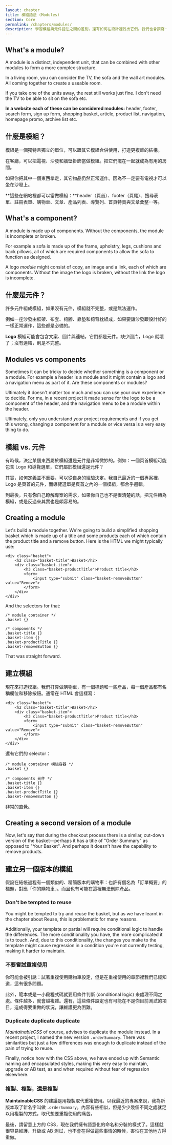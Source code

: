 ```yaml
---
layout: chapter
title: 模組語法 (Modules)
section: Core
permalink: /chapters/modules/
description: 學習模組與元件語法之間的差別，還有如何在設計裡找出它們。我們也會撰寫一些示範程式碼。
---
```


## What's a module?

A module is a distinct, independent unit, that can be combined with other modules to form a more complex structure.

In a living room, you can consider the TV, the sofa and the wall art modules. All coming together to create a useable room.

If you take one of the units away, the rest still works just fine. I don't need the TV to be able to sit on the sofa etc.

**In a website each of these can be considered modules:** header, footer, search form, sign up form, shopping basket, article, product list, navigation, homepage promo, archive list etc.

## 什麼是模組？

模組是一個獨特且獨立的單位，可以跟其它模組合併使用，打造更複雜的結構。

在客廳，可以把電視、沙發和牆壁掛飾當做模組。把它們擺在一起就成為有用的房間。

如果你把其中一個東西拿走，其它物品仍然正常運作。因為不一定要有電視才可以坐在沙發上。

**這些在網站裡都可以當做模組：**header（頁首）、footer（頁尾）、搜尋表單、註冊表單、購物車、文章、產品列表、導覽列、首頁特賣與文章彙整⋯等。

## What's a component?

A module is made up of components. Without the components, the module is incomplete or broken.

For example a sofa is made up of the frame, upholstry, legs, cushions and back pillows, all of which are required components to allow the sofa to function as designed.

A logo *module* might consist of copy, an image and a link, each of which are components. Without the image the logo is broken, without the link the logo is incomplete.

## 什麼是元件？

許多元件組成模組，如果沒有元件，模組就不完整，或是無法運作。

例如一座沙發由框架、布套、椅腳、靠墊和椅背枕組成，如果要讓沙發跟設計好的一樣正常運作，這些都是必備的。

**Logo** 模組可能會包含文案、圖片與連結，它們都是元件。缺少圖片，Logo 就壞了；沒有連結，則是不完整。

## Modules vs components

Sometimes it can be tricky to decide whether something is a component or a module. For example a header is a module and it might contain a logo and a navigation menu as part of it. Are these components or modules?

Ultimately it doesn't matter too much and you can use your own experience to decide. For me, in a recent project it made sense for the logo to be a component of the header, and the navigation menu to be a module within the header.

Ultimately, only you understand *your* project requirements and if you get this wrong, changing a component for a module or vice versa is a very easy thing to do.

## 模組 vs. 元件

有時候，決定某個東西屬於模組還是元件是非常微妙的。例如：一個頁首模組可能包含 Logo 和導覽選單，它們屬於模組還是元件？

其實，如何定義並不重要，可以從自身的經驗決定。我自己最近的一個專案裡，Logo 是頁首的元件，而導覽選單是頁首之內的一個模組，都合乎邏輯。

到最後，只有**你**自己瞭解專案的需求，如果你自己也不是很清楚的話，把元件轉為模組，或是反過來其實也是頗容易的。

## Creating a module

Let's build a module together. We're going to build a simplified shopping basket which is made up of a title and some products each of which contain the product title and a remove button. Here is the HTML we might typically use:

	<div class="basket">
	    <h2 class="basket-title">Basket</h2>
	    <div class="basket-item">
	        <h3 class="basket-productTitle">Product title</h3>
            <form>
                <input type="submit" class="basket-removeButton" value="Remove">
	        </form>
	    </div>
	</div>

And the selectors for that:

	/* module container */
	.basket {}

	/* components */
	.basket-title {}
	.basket-item {}
	.basket-productTitle {}
	.basket-removeButton {}

That was straight forward.

## 建立模組

現在來打造模組。我們打算做購物車，有一個標題和一些產品，每一個產品都有名稱欄位和移除按鈕。通常在 HTML 會這樣寫：

	<div class="basket">
	    <h2 class="basket-title">Basket</h2>
	    <div class="basket-item">
	        <h3 class="basket-productTitle">Product title</h3>
            <form>
                <input type="submit" class="basket-removeButton" value="Remove">
	        </form>
	    </div>
	</div>

還有它們的 selector：

	/* module container 模組容器 */
	.basket {}

	/* components 元件 */
	.basket-title {}
	.basket-item {}
	.basket-productTitle {}
	.basket-removeButton {}

非常的直覺。

## Creating a second version of a module

Now, let's say that during the checkout process there is a similar, cut-down version of the basket&mdash;perhaps it has a title of "Order Summary" as opposed to "Your Basket". And perhaps it doesn't have the capability to remove products.

## 建立另一個版本的模組

假設在結帳過程有一個類似的、精簡版本的購物車：也許有個名為「訂單概要」的標題，對應「你的購物車」。而且也有可能在這裡無法刪除產品。

### Don't be tempted to reuse

You might be tempted to try and reuse the basket, but as we have learnt in the chapter about Reuse, this is problematic for many reasons.

Additionally, your template or partial will require conditional logic to handle the differences. The more conditionality you have, the more complicated it is to touch. And, due to this conditionality, the changes you make to the template might cause regression in a condition you're not currently testing, making it harder to maintain.

### 不要嘗試重複使用

你可能會被引誘：試著重複使用購物車設定，但是在重複使用的章節裡我們已經知道，這有很多問題。

此外，範本或是一小段程式碼就要用條件判斷 (conditional logic) 來處理不同之處。條件越多，就會越複雜。還有，這些條件設定也有可能在不是你目前測試的項目，造成得要重做的狀況，讓維護更為困難。

### Duplicate duplicate duplicate

*MaintainableCSS* of course, advises to duplicate the module instead. In a recent project, I named the new version `.orderSummary`. There was similarities but just a few differences was enough to duplicate instead of the pain of trying to reuse.

Finally, notice how with the CSS above, we have ended up with Semantic naming and encapsulated styles, making this very easy to maintain, upgrade or AB test, as and when required without fear of regression elsewhere.

### 複製、複製，還是複製

**MaintainableCSS** 的建議是用複製取代重複使用。以我最近的專案來說，我為新版本取了新名字叫做 `.orderSummary`。內容有些相似，但是少少幾個不同之處就足以用複製的方式，取代想要重複使用的痛苦。

最後，請留意上方的 CSS，現在我們擁有語意化的命名和分裝的樣式了。這樣就很容易維護、升級或 AB 測試，也不會在得做這些事情的時候，害怕在其他地方得重做。


